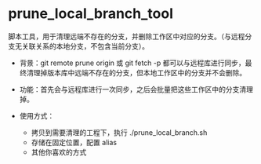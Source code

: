 # prune_local_branch_tool
脚本工具，用于清理远端不存在的分支，并删除工作区中对应的分支。（与远程分支无关联关系的本地分支，不包含当前分支）。

- 背景：git remote prune origin 或 git fetch -p 都可以与远程库进行同步，最终清理掉版本库中远端不存在的分支，但本地工作区中的分支并不会删除。
- 功能：首先会与远程库进行一次同步，之后会批量把这些工作区中的分支清理掉。

- 使用方式：
  - 拷贝到需要清理的工程下，执行 ./prune_local_branch.sh
  - 存储在固定位置，配置 alias
  - 其他你喜欢的方式

